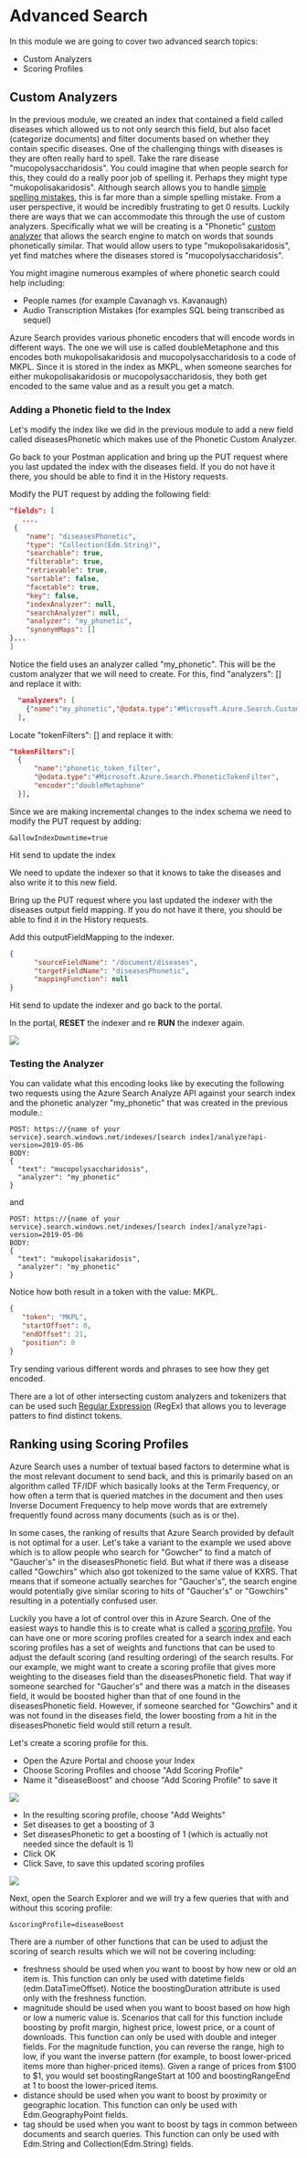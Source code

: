 # Advanced Search

In this module we are going to cover two advanced search topics:
* Custom Analyzers 
* Scoring Profiles

## Custom Analyzers

In the previous module, we created an index that contained a field called diseases which allowed us to not only search this field, but also facet (categorize documents) and filter documents based on whether they contain specific diseases.  One of the challenging things with diseases is they are often really hard to spell.  Take the rare disease "mucopolysaccharidosis".  You could imagine that when people search for this, they could do a really poor job of spelling it.  Perhaps they might type "mukopolisakaridosis".  Although search allows you to handle [simple spelling mistakes](https://docs.microsoft.com/en-us/azure/search/query-lucene-syntax#bkmk_fuzzy
), this is far more than a simple spelling mistake. From a user perspective, it would be incredibly frustrating to get 0 results.  Luckily there are ways that we can accommodate this through the use of custom analyzers.  Specifically what we will be creating is a "Phonetic" [custom analyzer](https://docs.microsoft.com/en-us/azure/search/index-add-custom-analyzers) that allows the search engine to match on words that sounds phonetically similar.  That would allow users to type "mukopolisakaridosis", yet find matches where the diseases stored is "mucopolysaccharidosis".  

You might imagine numerous examples of where phonetic search could help including:
* People names (for example Cavanagh vs. Kavanaugh)
* Audio Transcription Mistakes (for examples SQL being transcribed as sequel)

Azure Search provides various phonetic encoders that will encode words in different ways.  The one we will use is called doubleMetaphone and this encodes both mukopolisakaridosis and mucopolysaccharidosis to a code of MKPL.  Since it is stored in the index as MKPL, when someone searches for either mukopolisakaridosis or mucopolysaccharidosis, they both get encoded to the same value and as a result you get a match.

### Adding a Phonetic field to the Index
Let's modify the index like we did in the previous module to add a new field called diseasesPhonetic which makes use of the Phonetic Custom Analyzer.

Go back to your Postman application and bring up the PUT request where you last updated the index with the diseases field.  If you do not have it there, you should be able to find it in the History requests.

Modify the PUT request by adding the following field:
```json
"fields": [
   ...,
 {
	"name": "diseasesPhonetic",
	"type": "Collection(Edm.String)",
	"searchable": true,
	"filterable": true,
	"retrievable": true,
	"sortable": false,
	"facetable": true,
	"key": false,
	"indexAnalyzer": null,
	"searchAnalyzer": null,
	"analyzer": "my_phonetic",
	"synonymMaps": []
}...
]
```
Notice the field uses an analyzer called "my_phonetic".  This will be the custom analyzer that we will need to create.  For this, find "analyzers": [] and replace it with:
```json
  "analyzers": [
    {"name":"my_phonetic","@odata.type":"#Microsoft.Azure.Search.CustomAnalyzer","tokenizer":"microsoft_language_tokenizer","tokenFilters": [ "lowercase", "asciifolding", "phonetic_token_filter" ]}
  ],

```

Locate "tokenFilters": [] and replace it with:
```json
"tokenFilters":[  
  {  
	  "name":"phonetic_token_filter",  
	  "@odata.type":"#Microsoft.Azure.Search.PhoneticTokenFilter",  
	  "encoder":"doubleMetaphone"
  }],
```

Since we are making incremental changes to the index schema we need to modify the PUT request by adding:
```
&allowIndexDowntime=true
```
Hit send to update the index

We need to update the indexer so that it knows to take the diseases and also write it to this new field.

Bring up the PUT request where you last updated the indexer with the diseases output field mapping.  If you do not have it there, you should be able to find it in the History requests.

Add this outputFieldMapping to the indexer.

```json
{
	  "sourceFieldName": "/document/diseases",
	  "targetFieldName": "diseasesPhonetic",
	  "mappingFunction": null
}
```
Hit send to update the indexer and go back to the portal.

In the portal, **RESET** the indexer and re **RUN** the indexer again.

 ![](images/rerun.png)

### Testing the Analyzer
You can validate what this encoding looks like by executing the following two requests using the Azure Search Analyze API against your search index and the phonetic analyzer "my_phonetic" that was created in the previous module.:

```
POST: https://{name of your service}.search.windows.net/indexes/[search index]/analyze?api-version=2019-05-06
BODY:
{
  "text": "mucopolysaccharidosis",
  "analyzer": "my_phonetic"
}
```
and
```
POST: https://{name of your service}.search.windows.net/indexes/[search index]/analyze?api-version=2019-05-06
BODY:
{
  "text": "mukopolisakaridosis",
  "analyzer": "my_phonetic"
}
```

Notice how both result in a token with the value: MKPL.

```json
{
   "token": "MKPL",
   "startOffset": 0,
   "endOffset": 21,
   "position": 0
}
```

Try sending various different words and phrases to see how they get encoded.

There are a lot of other intersecting custom analyzers and tokenizers that can be used such [Regular Expression](https://docs.microsoft.com/en-us/azure/search/index-add-custom-analyzers#property-reference) (RegEx) that allows you to leverage patters to find distinct tokens.  

## Ranking using Scoring Profiles 

Azure Search uses a number of textual based factors to determine what is the most relevant document to send back, and this is primarily based on an algorithm called TF/IDF which basically looks at the Term Frequency, or how often a term that is queried matches in the document and then uses Inverse Document Frequency to help move words that are extremely frequently found across many documents (such as is or the). 

In some cases, the ranking of results that Azure Search provided by default is not optimal for a user.  Let's take a variant to the example we used above which is to allow people who search for "Gowcher" to find a match of "Gaucher's" in the diseasesPhonetic field.  But what if there was a disease called "Gowchirs" which also got tokenized to the same value of KXRS.  That means that if someone actually searches for "Gaucher's", the search engine would potentially give similar scoring to hits of "Gaucher's" or "Gowchirs" resulting in a potentially confused user.

Luckily you have a lot of control over this in Azure Search.  One of the easiest ways to handle this is to create what is called a [scoring profile](https://docs.microsoft.com/en-us/azure/search/index-add-scoring-profiles).  You can have one or more scoring profiles created for a search index and each scoring profiles has a set of weights and functions that can be used to adjust the default scoring (and resulting ordering) of the search results.  For our example, we might want to create a scoring profile that gives more weighting to the diseases field than the diseasesPhonetic field.  That way if someone searched for "Gaucher's" and there was a match in the diseases field, it would be boosted higher than that of one found in the diseasesPhonetic field.  However, if someone searched for "Gowchirs" and it was not found in the diseases field, the lower boosting from a hit in the diseasesPhonetic field would still return a result.

Let's create a scoring profile for this.  

* Open the Azure Portal and choose your Index
* Choose Scoring Profiles and choose "Add Scoring Profile"
* Name it "diseaseBoost" and choose "Add Scoring Profile" to save it

 ![](images/scoring_profile.png)
 
* In the resulting scoring profile, choose "Add Weights"
* Set diseases to get a boosting of 3
* Set diseasesPhonetic to get a boosting of 1 (which is actually not needed since the default is 1)
* Click OK
* Click Save, to save this updated scoring profiles

 ![](images/field_boosting.png)
 
Next, open the Search Explorer and we will try a few queries that with and without this scoring profile:

```
&scoringProfile=diseaseBoost
```

There are a number of other functions that can be used to adjust the scoring of search results which we will not be covering including:

- freshness should be used when you want to boost by how new or old an item is. This function can only be used with datetime fields (edm.DataTimeOffset). Notice the boostingDuration attribute is used only with the freshness function.
- magnitude should be used when you want to boost based on how high or low a numeric value is. Scenarios that call for this function include boosting by profit margin, highest price, lowest price, or a count of downloads. This function can only be used with double and integer fields.
For the magnitude function, you can reverse the range, high to low, if you want the inverse pattern (for example, to boost lower-priced items more than higher-priced items). Given a range of prices from $100 to $1, you would set boostingRangeStart at 100 and boostingRangeEnd at 1 to boost the lower-priced items.
- distance should be used when you want to boost by proximity or geographic location. This function can only be used with Edm.GeographyPoint fields.
- tag should be used when you want to boost by tags in common between documents and search queries. This function can only be used with Edm.String and Collection(Edm.String) fields.

